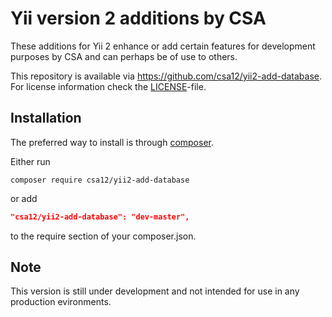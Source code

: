 Yii version 2 additions by CSA
==============================

These additions for Yii 2 enhance or add certain features for development purposes 
by CSA and can perhaps be of use to others.

This repository is available via <https://github.com/csa12/yii2-add-database>.
For license information check the [LICENSE](LICENSE.md)-file.

Installation
------------

The preferred way to install is through [composer](http://getcomposer.org/download/).

Either run

```
composer require csa12/yii2-add-database
```

or add

```json
"csa12/yii2-add-database": "dev-master",
```

to the require section of your composer.json.


Note
----
This version is still under development and not intended for use in any production evironments.